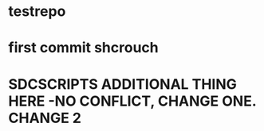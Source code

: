 # testrepo
# first commit shcrouch
# SDCSCRIPTS ADDITIONAL THING HERE -NO CONFLICT, CHANGE ONE. CHANGE 2